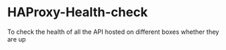 # HAProxy-Health-check
To check the health of all the API hosted on different boxes whether they are up
